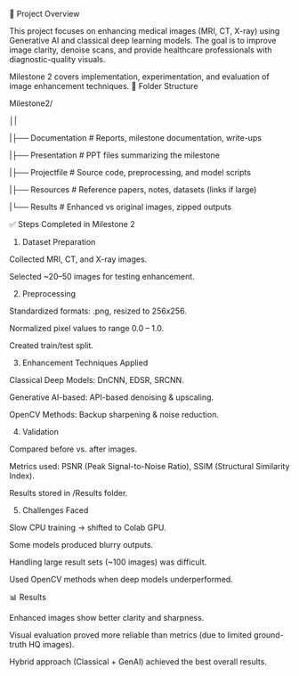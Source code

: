 📌 Project Overview

This project focuses on enhancing medical images (MRI, CT, X-ray) using Generative AI and classical deep learning models. The goal is to improve image clarity, denoise scans, and provide healthcare professionals with diagnostic-quality visuals.

Milestone 2 covers implementation, experimentation, and evaluation of image enhancement techniques.
📂 Folder Structure

Milestone2/

│|    

|├── Documentation   # Reports, milestone documentation, write-ups

|├── Presentation    # PPT files summarizing the milestone

|├── Projectfile     # Source code, preprocessing, and model scripts

|├── Resources       # Reference papers, notes, datasets (links if large)

|└── Results         # Enhanced vs original images, zipped outputs

✅ Steps Completed in Milestone 2
1. Dataset Preparation

Collected MRI, CT, and X-ray images.

Selected ~20–50 images for testing enhancement.

2. Preprocessing

Standardized formats: .png, resized to 256x256.

Normalized pixel values to range 0.0 – 1.0.

Created train/test split.

3. Enhancement Techniques Applied

Classical Deep Models: DnCNN, EDSR, SRCNN.

Generative AI-based: API-based denoising & upscaling.

OpenCV Methods: Backup sharpening & noise reduction.

4. Validation

Compared before vs. after images.

Metrics used: PSNR (Peak Signal-to-Noise Ratio), SSIM (Structural Similarity Index).

Results stored in /Results folder.

5. Challenges Faced

Slow CPU training → shifted to Colab GPU.

Some models produced blurry outputs.

Handling large result sets (~100 images) was difficult.

Used OpenCV methods when deep models underperformed.

📊 Results

Enhanced images show better clarity and sharpness.

Visual evaluation proved more reliable than metrics (due to limited ground-truth HQ images).

Hybrid approach (Classical + GenAI) achieved the best overall results.
